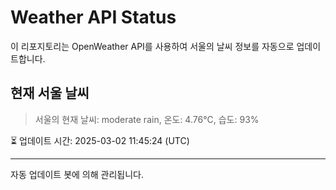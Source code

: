 
# Weather API Status

이 리포지토리는 OpenWeather API를 사용하여 서울의 날씨 정보를 자동으로 업데이트합니다.

## 현재 서울 날씨
> 서울의 현재 날씨: moderate rain, 온도: 4.76°C, 습도: 93%

⏳ 업데이트 시간: 2025-03-02 11:45:24 (UTC)

---
자동 업데이트 봇에 의해 관리됩니다.
